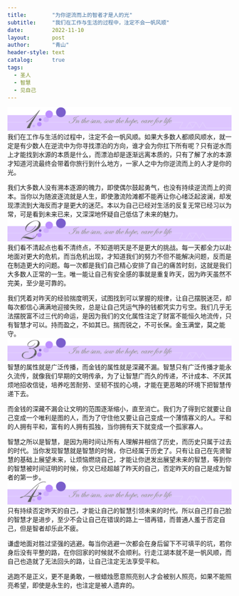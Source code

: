 ```yaml
---
title:        "为你逆流而上的智者才是人的光"
subtitle:     "我们在工作与生活的过程中，注定不会一帆风顺"
date:         2022-11-10
layout:       post
author:       "青山"
header-style: text
catalog:      true
tags:
  - 圣人
  - 智慧
  - 见自己
---
```


![](/img/cut/01.jpg)
我们在工作与生活的过程中，注定不会一帆风顺。如果大多数人都顺风顺水，就一定是有少数人在逆流中为你寻找漂泊的方向，谁才会为你扛下所有呢？只有逆水而上才能找到水源的本质是什么，而漂泊却是逐渐远离本质的，只有了解了水的本源才知道河流最终会带着你旅行到什么地方，一家人之中为你逆流而上的人才是你的光。

我们大多数人没有溯本逐源的魄力，即使偶尔鼓起勇气，也没有持续逆流而上的资本。当你以为随波逐流就是人生，即使激流险滩都不能再让你心绪泛起波澜，却发现漂流到大海反而才是更大的迷茫。本以为自己已经对生活的反复无常已经习以为常，可是看到未来已来，又深深地怀疑自己低估了未来的魅力。
![](/img/cut/02.jpg)
我们看不清起点也看不清终点，不知道明天是不是更大的挑战。每一天都全力以赴地面对更大的危机，而当危机出现，才知道我们的努力不但不能解决问题，反而是在制造更大的问题。每一次都是我们自己精心安排了自己的痛苦时刻，这就是我们大多数人正常的一生。唯一能让自己有安全感的事就是重复昨天，因为昨天虽然不完美，至少是可靠的。

我们凭着对昨天的经验揣度明天，试图找到可以掌握的规律，让自己摆脱迷茫，却每次都信心满满地迎接失败，总是让自己凭运气挣的钱都凭实力亏空。我们几乎无法摆脱富不过三代的命运，是因为我们的文化属性注定了财富不能恒久地流传，只有智慧才可以。持而盈之，不如其已。揣而锐之，不可长保。金玉满堂，莫之能守。
![](/img/cut/03.jpg)
智慧的属性就是广泛传播，而金钱的属性就是深藏不漏。智慧只有广泛传播才能永久流传，就像我们早期的文明传承，为了让智慧广而久的传递，不计成本、不厌其烦地招收信徒，培养吃苦耐劳、坚韧不拔的心境，才能在更恶略的环境下把智慧传递下去。

而金钱的深藏不漏会让文明的范围逐渐缩小，直至消亡。我们为了得到它就要让自己变成一个唯利是图的人，而为了守住他又要让自己变成一个薄情寡义的人。平和的人拥有平和，富有的人拥有孤独，当你拥有天下就变成一个孤家寡人。

智慧之所以是智慧，是因为用时间让所有人理解并相信了历史，而历史只属于过去的时代。当你发现智慧就是智慧的时候，你已经属于历史了。只有让自己在先贤智慧的基础上展望未来，让烦恼燃烧自己，才能让你迸发出展望未来的智慧，等到你的智慧被时间证明的时候，你又已经超越了昨天的自己，否定昨天的自己是成为智者的第一步。
![](/img/cut/04.jpg)
只有持续否定昨天的自己，才能让自己的智慧引领未来的时代。所以自己打自己脸的智慧才是进步，至少不会让自己在错误的路上一错再错，而普通人羞于否定自己，但是智者却乐此不疲。

谦虚地面对胜过坚强的逃避。每当你逃避一次都会在身后留下不可填平的坑，若你身后没有平整的路，在你回家的时候就不会顺利。行走江湖本就不是一帆风顺，而自己也造就了无法回头的路，让自己注定无法享受平和。

逃跑不是正义，更不是勇敢，一根蜡烛愿意照亮别人才会被别人照亮，如果不能照亮希望，即使是永生的，也注定是被人遗弃的。